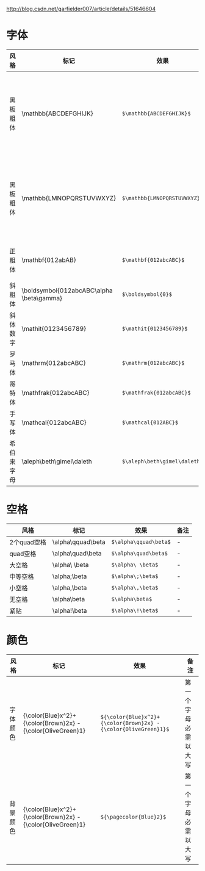 http://blog.csdn.net/garfielder007/article/details/51646604

# 字体
风格 | 标记 | 效果 | 备注
---|---|---|---
黑板粗体|\mathbb{ABCDEFGHIJK} | `$\mathbb{ABCDEFGHIJK}$` | 黑板粗体（Blackboardbold）一般用于表示数学和物理学中的向量或集合的符号。只有使用大写拉丁字母才能正常显示，使用小写字母或数字会得到其他符号。
黑板粗体|\mathbb{LMNOPQRSTUVWXYZ} | `$\mathbb{LMNOPQRSTUVWXYZ}$` | 黑板粗体（Blackboardbold）一般用于表示数学和物理学中的向量或集合的符号。只有使用大写拉丁字母才能正常显示，使用小写字母或数字会得到其他符号。
正粗体| \mathbf{012abAB} | `$\mathbf{012abcABC}$` | 花括号{}内只能使用拉丁字母和数字，不能使用希腊字母如\alpha等
斜粗体 | \boldsymbol{012abcABC\alpha \beta\gamma} | `$\boldsymbol{0}$`
斜体数字|\mathit{0123456789}|`$\mathit{0123456789}$`|-
罗马体|\mathrm{012abcABC}|`$\mathrm{012abcABC}$`|可以使用数字和拉丁字母
哥特体|\mathfrak{012abcABC}|`$\mathfrak{012abcABC}$`|可以使用数字和拉丁字母
手写体|\mathcal{012abcABC}|`$\mathcal{012ABC}$`|仅对数字和大写拉丁字母有效
希伯来字母|\aleph\beth\gimel\daleth | `$\aleph\beth\gimel\daleth$`|-

# 空格
风格 | 标记 | 效果 | 备注
---|---|---|---
2个quad空格|\alpha\qquad\beta | `$\alpha\qquad\beta$`|-
quad空格|\alpha\quad\beta | `$\alpha\quad\beta$`|-
大空格|\alpha\ \beta | `$\alpha\ \beta$`|-
中等空格|\alpha\;\beta | `$\alpha\;\beta$`|-
小空格|\alpha\,\beta | `$\alpha\,\beta$`|-
无空格|\alpha\beta | `$\alpha\beta$`|-
紧贴|\alpha\!\beta | `$\alpha\!\beta$`|-

# 颜色
风格 | 标记 | 效果 | 备注
---|---|---|---
字体颜色|{\color{Blue}x^2}+{\color{Brown}2x} -{\color{OliveGreen}1}|`${\color{Blue}x^2}+{\color{Brown}2x} -{\color{OliveGreen}1}$`|第一个字母必需以大写
背景颜色|{\color{Blue}x^2}+{\color{Brown}2x} -{\color{OliveGreen}1}|`${\pagecolor{Blue}2}$`|第一个字母必需以大写